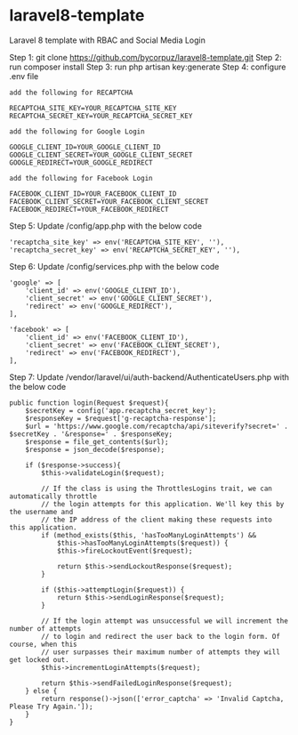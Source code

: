 # laravel8-template
Laravel 8 template with RBAC and Social Media Login

Step 1: git clone https://github.com/bycorpuz/laravel8-template.git
Step 2: run composer install
Step 3: run php artisan key:generate
Step 4: configure .env file
```
add the following for RECAPTCHA

RECAPTCHA_SITE_KEY=YOUR_RECAPTCHA_SITE_KEY
RECAPTCHA_SECRET_KEY=YOUR_RECAPTCHA_SECRET_KEY

add the following for Google Login

GOOGLE_CLIENT_ID=YOUR_GOOGLE_CLIENT_ID
GOOGLE_CLIENT_SECRET=YOUR_GOOGLE_CLIENT_SECRET
GOOGLE_REDIRECT=YOUR_GOOGLE_REDIRECT

add the following for Facebook Login

FACEBOOK_CLIENT_ID=YOUR_FACEBOOK_CLIENT_ID
FACEBOOK_CLIENT_SECRET=YOUR_FACEBOOK_CLIENT_SECRET
FACEBOOK_REDIRECT=YOUR_FACEBOOK_REDIRECT
```
Step 5: Update /config/app.php with the below code
```
'recaptcha_site_key' => env('RECAPTCHA_SITE_KEY', ''),
'recaptcha_secret_key' => env('RECAPTCHA_SECRET_KEY', ''),
```

Step 6: Update /config/services.php with the below code
```
'google' => [
    'client_id' => env('GOOGLE_CLIENT_ID'),
    'client_secret' => env('GOOGLE_CLIENT_SECRET'),
    'redirect' => env('GOOGLE_REDIRECT'),
],

'facebook' => [
    'client_id' => env('FACEBOOK_CLIENT_ID'),
    'client_secret' => env('FACEBOOK_CLIENT_SECRET'),
    'redirect' => env('FACEBOOK_REDIRECT'),
],
```

Step 7: Update /vendor/laravel/ui/auth-backend/AuthenticateUsers.php with the below code
```
public function login(Request $request){
    $secretKey = config('app.recaptcha_secret_key');
    $responseKey = $request['g-recaptcha-response'];
    $url = 'https://www.google.com/recaptcha/api/siteverify?secret=' . $secretKey . '&response=' . $responseKey;
    $response = file_get_contents($url);
    $response = json_decode($response);

    if ($response->success){
        $this->validateLogin($request);

        // If the class is using the ThrottlesLogins trait, we can automatically throttle
        // the login attempts for this application. We'll key this by the username and
        // the IP address of the client making these requests into this application.
        if (method_exists($this, 'hasTooManyLoginAttempts') &&
            $this->hasTooManyLoginAttempts($request)) {
            $this->fireLockoutEvent($request);

            return $this->sendLockoutResponse($request);
        }

        if ($this->attemptLogin($request)) {
            return $this->sendLoginResponse($request);
        }

        // If the login attempt was unsuccessful we will increment the number of attempts
        // to login and redirect the user back to the login form. Of course, when this
        // user surpasses their maximum number of attempts they will get locked out.
        $this->incrementLoginAttempts($request);

        return $this->sendFailedLoginResponse($request);
    } else {
        return response()->json(['error_captcha' => 'Invalid Captcha, Please Try Again.']);
    }
}
```
